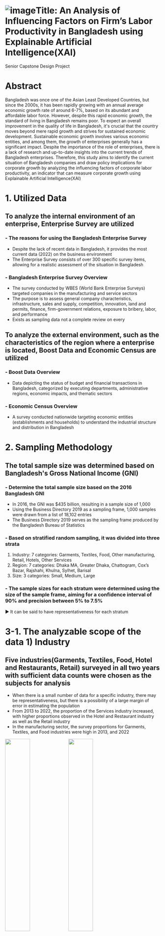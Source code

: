 ![image](https://github.com/CoCoRessa/Senior-Capstone-Design-project/assets/154608668/16f8be5c-1ab5-4edb-8e65-5fac17ee8381)Title: An Analysis of Influencing Factors on Firm’s Labor Productivity in Bangladesh using Explainable Artificial Intelligence(XAI)
======================
Senior Capstone Design Project

# Abstract
Bangladesh was once one of the Asian Least Developed Countries, but since the 2000s, it has been rapidly growing with an annual average economic growth rate of around 6-7%, based on its abundant and affordable labor force. However, despite this rapid economic growth, the standard of living in Bangladesh remains poor. To expect an overall improvement in the quality of life in Bangladesh, it's crucial that the country moves beyond mere rapid growth and strives for sustained economic development. Sustainable economic growth involves various economic entities, and among them, the growth of enterprises generally has a significant impact. Despite the importance of the role of enterprises, there is a lack of research and up-to-date insights into the current trends of Bangladesh enterprises. Therefore, this study aims to identify the current situation of Bangladesh companies and draw policy implications for corporate growth by analyzing the influencing factors of corporate labor productivity, an indicator that can measure corporate growth using Explainable Artificial Intelligence(XAI)

# 1. Utilized Data
## To analyze the internal environment of an enterprise, Enterprise Survey are utilized
### - The reasons for using the Bangladesh Enterprise Survey
- Despite the lack of recent data in Bangladesh, it provides the most current data (2022) on the business environment
- The Enterprise Survey consists of over 300 specific survey items, allowing for a realistic assessment of the situation in Bangladesh
### - Bangladesh Enterprise Survey Overview
- The survey conducted by WBES (World Bank Enterprise Surveys) targeted companies in the manufacturing and service sectors
- The purpose is to assess general company characteristics, infrastructure, sales and supply, competition, innovation, land and permits, finance, firm-government relations, exposure to bribery, labor, and performance
- Exists as sampling data not a complete review on every

## To analyze the external environment, such as the characteristics of the region where a enterprise is located, Boost Data and Economic Census are utilized
### - Boost Data Overview
- Data depicting the status of budget and financial transactions in Bangladesh, categorized by executing departments, administrative regions, economic impacts, and thematic sectors
### - Economic Census Overview
- A survey conducted nationwide targeting economic entities (establishments and households) to understand the industrial structure and distribution in Bangladesh

# 2. Sampling Methodology
## The total sample size was determined based on Bangladesh's Gross National Income (GNI)
### - Determine the total sample size based on the 2016 Bangladesh GNI
- In 2016, the GNI was $435 billion, resulting in a sample size of 1,000
- Using the Business Directory 2019 as a sampling frame, 1,000 samples were drawn from a list of 18,102 entries
- The Business Directory 2019 serves as the sampling frame produced by the Bangladesh Bureau of Statistics
### - Based on stratified random sampling, it was divided into three strata
1. Industry: 7 categories: Garments, Textiles, Food, Other manufacturing, Retail, Hotels, Other Services
2. Region: 7 categories: Dhaka MA, Greater Dhaka, Chattogram, Cox’s Bazar, Rajshahi, Khulna, Sylhet, Barisal
3. Size: 3 categories: Small, Medium, Large
### - The sample sizes for each stratum were determined using the size of the sample frame, aiming for a confidence interval of 90% and precision between 5% to 7.5%
▶ It can be said to have representativeness for each stratum

# 3-1. The analyzable scope of the data 1) Industry
## Five industries(Garments, Textiles, Food, Hotel and Restaurants, Retail) surveyed in all two years with sufficient data counts were chosen as the subjects for analysis
- When there is a small number of data for a specific industry, there may be representativeness, but there is a possibility of a large margin of error in estimating the population
- From 2013 to 2022, the proportion of the Services industry increased, with higher proportions observed in the Hotel and Restaurant industry as well as the Retail industry
- In the manufacturing sector, the survey proportions for Garments, Textiles, and Food industries were high in 2013, and 2022
<img src="https://github.com/CoCoRessa/CoCoRessa/assets/154608668/eb280168-c95c-4f38-ac25-08938e51958f" width="40%" height="40%" />
<img src="https://github.com/CoCoRessa/CoCoRessa/assets/154608668/1425a017-f201-41b4-9ee5-e4fbb4c16518" width="40%" height="40%" />

# 3-2. The analyzable scope of the data 2) Spatial
## The survey area expanded to reflect urbanization, setting the urban areas as the spatial scope of the study, enabling analysis and conclusions regarding enterprises
- As the surveyed enterprises are not distributed evenly across all regions, it's essential to examine the characteristics of the areas where these enterprises are located
- The comparison of surveyed locations between 2013 and 2022 shows a gradual expansion of the surveyed areas
- Comparing the distribution of Night Time Light (NTL), a proxy for urbanization, to the distribution of surveyed areas, we found a similar distribution
<img src="https://github.com/CoCoRessa/CoCoRessa/assets/154608668/83b2d5c3-8aae-4ef6-b296-b010252a011c" width="40%" height="40%" />
<img src="https://github.com/CoCoRessa/CoCoRessa/assets/154608668/88ddbf80-3460-43a4-84ea-c0743eaeab1e" width="40%" height="40%" />

# 4. Labor Productivity
## To measure enterprise performance, labor productivity is used
- Labor productivity is an important metric that measures efficiency and performance in a company's operational activities by comparing output to input
- Labor productivity in this study = (Real total annual sales) /(Total employees)
<img src="https://github.com/CoCoRessa/CoCoRessa/assets/154608668/67e90b50-a715-4a99-9fcd-cfd1ff3511da" width="70%" height="70%" />

# 5. Analysis Methodology - Machine Learning
## Machine learning is a field of AI that applies mathematical techniques to analyze patterns in data, minimizing prediction errors of algorithms, and providing reliable predictions
- Machine learning is divided into supervised, unsupervised, and reinforcement learning. In this study, we employ supervised learning, which predicts Y (dependent feature) from X (independent feature)
- Machine learning methodologies offer higher explanatory power compared to traditional regression models. They have the advantage of analyzing complex interactions between features exhibiting non-linearity
- In this study, the dependent feature is the labor productivity of companies, and the independent features are the survey items from the Enterprise Survey
<img src="https://github.com/CoCoRessa/CoCoRessa/assets/154608668/d159614c-0231-4b3f-8bc4-2d761c857c11" width="70%" height="70%" />

## Based on Gradient Boosting and automatically handling missing values, the study employed XGBoost, LightGBM, and CatBoost, known for their excellent explanatory power
### - Algorithm used in step 1: XGBoost & LightGBM & CatBoost
- Gradient Boosting is a technique that minimizes residuals by iteratively creating new Decision Trees based on the residuals left after training the data with Decision Trees
- The optimal algorithm can vary depending on the data and circumstances
<img src="https://github.com/CoCoRessa/CoCoRessa/assets/154608668/e3439c72-606a-4e1f-a2eb-dbe44e8048b9" width="70%" height="70%" />

## Utilizing feature selection techniques to identify the optimal feature combinations
### - The techniques used in step 2: Feature Selection 
- Feature Selection is a method of identifying subsets of data from the original dataset that exhibit the best performance to enhance the accuracy of the model
- Each year, the survey questions exceed 300, making it difficult for the user to consider all combinations of features
- ▶ Use feature selection techniques to find the optimal combination of features
<img src="https://github.com/CoCoRessa/CoCoRessa/assets/154608668/e2732dc0-d60d-4b04-956b-b54e75100b82" width="50%" height="50%" />

## Utilizing Explainable Artificial Intelligence(XAI) to determine the individual contribution of each explanatory feature to the model's predictions
### - Algorithm used in step 3: Explainable Artificial Intelligence(XAI)
- Machine learning methodologies offer higher interpretability compared to traditional regression models, yet models trained with algorithms are often regarded as black boxes, making it challenging to discern how much each explanatory features contributes to the model's predictions
- ▶ With the advancement of XAI, the interpretation of black-box models has become possible. Consequently, it has begun to be utilized in urban and transportation planning domains
### - SHAP Value
- One of the XAI methodologies, based on Shapley Values, calculates the importance of each feature in a model's prediction by determining how much each feature contributes to that prediction (contribution calculation)
- When a specific feature is included or excluded in the model, the difference in predicted values is used to calculate the contribution of the feature
- SHAP Values should not be interpreted as causal relationships
<img src="https://github.com/CoCoRessa/CoCoRessa/assets/154608668/36637d79-a640-40d7-adb0-b9d62235812d" width="90%" height="90%" />

## Through the SHAP value plot, the influence of each explanatory features on dependent features can be understood
### - SHAP Value plot example
- The SHAP Value Bar Plot is a bar graph that represents the absolute SHAP values for each feature
- The SHAP Value Summary Plot represents the impact of features by displaying all data points as dots, representing the direction and magnitude of the features' influence
- The sign of SHAP Value indicates how a particular feature influences the predicted value
- ▶ When it's positive, it means the feature tends to increase the model's predicted value, and when it's negative, the feature tends to decrease the model's predicted value
<img src="https://github.com/CoCoRessa/CoCoRessa/assets/154608668/c5a74eeb-7d08-49f6-8332-092c903b4af3" width="40%" height="40%" />
<img src="https://github.com/CoCoRessa/CoCoRessa/assets/154608668/840a62a8-f031-4cce-8e67-8391c3d42147" width="40%" height="40%" />

# 6. Research Flow Chart
## Step 1: Determining the most suitable model for the dataset
<img src="https://github.com/CoCoRessa/CoCoRessa/assets/154608668/aa7183e2-8a6d-4ca8-a917-d99a79dcef0a" width="70%" height="70%" />

## Step 2: Finding the best combination of explanatory that best describe labor productivity (dependent features) - Feature selection
<img src="https://github.com/CoCoRessa/CoCoRessa/assets/154608668/3185d0fd-a264-4a23-9050-2db2a25ba970" width="90%" height="90%" />

## Step 3: Analyzing the factors influencing labor productivity based on the final model and the final combination of explanatory features
<img src="https://github.com/CoCoRessa/CoCoRessa/assets/154608668/7105866d-44a6-47ec-81f8-172e0f40e42e" width="70%" height="70%" /> <br>
- Using an Alluvial plot, the comparison and interpretation of the factors influencing corporate labor productivity between 2013 and 2022 can be facilitated by categorizing entities and visualizing their temporal trends and compositional ratios

# 7. Research Result
## Step 1 result: XGBoost, which exhibited the most outstanding performance across all years, has been chosen as the final analytical model
### - Training the machine learning model
- Each year, survey questions with more than 70% null values were removed, and the dataset was split into training data, which constitutes 80% of the full dataset, and test data, which represents 20%
- The evaluation results of the XGBoost, LightGBM, and CatBoost models are presented in Table 1, showing that XGBoost appears to be the most suitable for predicting annual labor productivity
<img src="https://github.com/CoCoRessa/CoCoRessa/assets/154608668/3368742b-2c22-46cb-8778-683ab1907d72" width="90%" height="90%" /> <br>

### - XGBoost Hyper Parameter
1. learning_rate: Tuning parameter in an optimization algorithm that determines the step size at each iteration while moving toward a minimum of a loss function
2. max_depth: The maximum depth of a decision tree
3. min_child_weight: The total sum of weights needed to decide whether to add branches in a decision tree
4. colsample_bytree & subsample: A parameter to prevent overfitting by controlling the excessive complexity of the trees being generated
5. reg_alpha & reg_lambda: Regularization parameter to prevent overfitting
<img src="https://github.com/CoCoRessa/CoCoRessa/assets/154608668/8199bd12-574a-4df8-958d-4f7cdbca9370" width="90%" height="90%" />

## Step 2 result: Using a total of 12 different feature selection approaches, the final set of explanatory features was determined to be 28 for 2013 and 30 for 2022
### - Feature Selection result
- Feature selection was performed using the SHAP Value method, which determines the contribution of each feature
- The Backward Elimination technique was employed, where at each step, the number of features to remove was set to 1, 3, 5, 10, 1%, 3%, 5%, and 10% of the total number of features, resulting in a total of 8 cases
- Using the Forward Selection technique, the number of features to add at each step was set to 1, 3, 5, and 10, resulting in a total of 4 cases
- After obtaining the optimal feature combinations at the moments with the lowest RMSE in each of the total 12 cases, select the features that commonly exist in the majority of cases as the final choice
<img src="https://github.com/CoCoRessa/CoCoRessa/assets/154608668/2720794a-cdcd-45e9-8e93-93529dbe0182" width="90%" height="90%" />

## Step 3 result: Influencing factors on firm’s Labor productivity 
<img src="https://github.com/CoCoRessa/CoCoRessa/assets/154608668/e228f628-d99d-44c4-9c19-a7b856340afc" width="90%" height="90%" /> <br>
- The left side of the figure shows the key variables influencing on labor productivity in 2013, and the right side shows the key variables influencing on labor productivity in 2022
- The line thickness is proportional to the impact of the variable on labor productivity
- 2013, 2022 influencing factors are sorted in order of importance score

### - Impact of infrastructure, regional investments on labor productivity declines in 2022
- In 2022, due to well-developed infrastructure and sufficient regional investments compared to 2013, the influence on labor productivity has decreased
- 【Infrastructure】: In both 2013 and 2022, labor productivity increases with better electricity infrastructure in the region, and in 2022, labor productivity increases with better access to port facilities
- 【Regional investment】: In both 2013 and 2022, we find that higher investment in education and skills improves the overall quality of labor in a region, making it easier for firms to find skilled workers and increasing labor productivity
<img src="https://github.com/CoCoRessa/CoCoRessa/assets/154608668/049160ed-57e4-45cb-8b26-b6d7a4fd7957" width="90%" height="90%" />

### - Operating costs, labor, human capital, and firm information remain crucial in both 2013 and 2022
- Capital and labor are traditionally the key factors in determining labor productivity, and entrepreneurship and the history of a firm are key factors in the operation of a traditional business
- 【Operating cost】: In both 2013 and 2022, labor productivity tends to increase with greater firm operating costs
- 【Labor & Human capital】: Quality of labor determines labor productivity in both 2013 and 2022
- 【Firm Information】: In both 2013 and 2022, older firms are estimated to have increased labor productivity due to accumulated know-how
<img src="https://github.com/CoCoRessa/CoCoRessa/assets/154608668/c36ca2bf-f324-47f9-bf53-77b1eca890e2" width="90%" height="90%" />

### - Increasing importance of finance and urbanization to labor productivity in 2022
- Estimated to have increased financial importance as economic growth boosts market activity and investment. In addition, urbanization has made cities better places to do business due to expanding infrastructure and labor markets
- 【Finance】: By 2022, labor productivity is estimated to be higher when firms have diverse or flexible sources of financing
- 【Urbanization】: In 2022, the relationship between Night Time Light (NTL), which is a proxy for urbanization, and labor productivity was checked, and it was estimated that the more urbanized the country, the higher the labor productivity due to a better labor supply and a better business environment with good infrastructure and services
<img src="https://github.com/CoCoRessa/CoCoRessa/assets/154608668/6d11ab13-e4e1-4da3-97e7-45b2e235e2bc" width="90%" height="90%" />

# 7. Conclusion & Limitations
## Conclusion
- Using XAI, 28 key features were reliably selected in 2013, and 30 in 2022, out of a pool of 300 explanatory variables, to identify the core factors influencing labor productivity in enterprises
- Incorporating the changes from the past, it is confirmed that in 2022, finance and urbanization have newly influenced labor productivity
## Main Takeaway
- From the Enterprises's perspective, Due to variations in labor productivity influencing factors across industries and over time from the perspective of businesses, it is necessary to develop differentiated strategies through regular research and analysis. Additionally, funding sources should be diversified and managed flexibly, while operational costs of companies need to be rigorously controlled
- From the government's perspective, policies aimed at enhancing labor productivity should focus on improving the qualitative level of workers, along with continuous investments in electrical and port infrastructure, as well as urban development
## Limitations
- While annual enterprise data is representative, it is not panel data, thus posing limitations on precise comparisons
- In the 2022 model, due to the absence of Economic Census data, external environmental variables for companies could not be included
- In Step 2, the Feature Selection stage, we were unable to proceed with considering more cases than the 12 scenarios initially planned
- Analysis considering the varying characteristics of industries and the ripple effects of associated industries based on spatial factors may be insufficiently addressed.






















